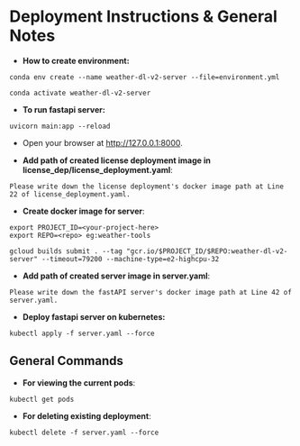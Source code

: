 # Deployment Instructions & General Notes

* **How to create environment:**
```
conda env create --name weather-dl-v2-server --file=environment.yml

conda activate weather-dl-v2-server
```

* **To run fastapi server:**
```
uvicorn main:app --reload
```

* Open your browser at http://127.0.0.1:8000.


* **Add path of created license deployment image in license_dep/license_deployment.yaml**:
```
Please write down the license deployment's docker image path at Line 22 of license_deployment.yaml.
```


* **Create docker image for server**:
```
export PROJECT_ID=<your-project-here>
export REPO=<repo> eg:weather-tools

gcloud builds submit . --tag "gcr.io/$PROJECT_ID/$REPO:weather-dl-v2-server" --timeout=79200 --machine-type=e2-highcpu-32
```

* **Add path of created server image in server.yaml**:
```
Please write down the fastAPI server's docker image path at Line 42 of server.yaml.
```

* **Deploy fastapi server on kubernetes:**
```
kubectl apply -f server.yaml --force
```

## General Commands
* **For viewing the current pods**:
```
kubectl get pods
```

* **For deleting existing deployment**:
```
kubectl delete -f server.yaml --force